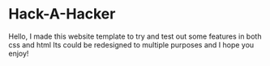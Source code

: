 # Hack-A-Hacker

Hello, I made this website template to try and test out some features in both css and html
Its could be redesigned to multiple purposes and I hope you enjoy!
